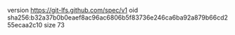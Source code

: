 version https://git-lfs.github.com/spec/v1
oid sha256:b32a37b0b0eaef8ac96ac6806b5f83736e246ca6ba92a879b66cd255ecaa2c10
size 73
